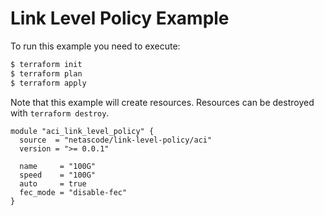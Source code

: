 <!-- BEGIN_TF_DOCS -->
# Link Level Policy Example

To run this example you need to execute:

```bash
$ terraform init
$ terraform plan
$ terraform apply
```

Note that this example will create resources. Resources can be destroyed with `terraform destroy`.

```hcl
module "aci_link_level_policy" {
  source  = "netascode/link-level-policy/aci"
  version = ">= 0.0.1"

  name     = "100G"
  speed    = "100G"
  auto     = true
  fec_mode = "disable-fec"
}

```
<!-- END_TF_DOCS -->